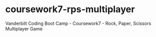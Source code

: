 # coursework7-rps-multiplayer
Vanderbilt Coding Boot Camp - Coursework7 - Rock, Paper, Scissors Multiplayer Game
